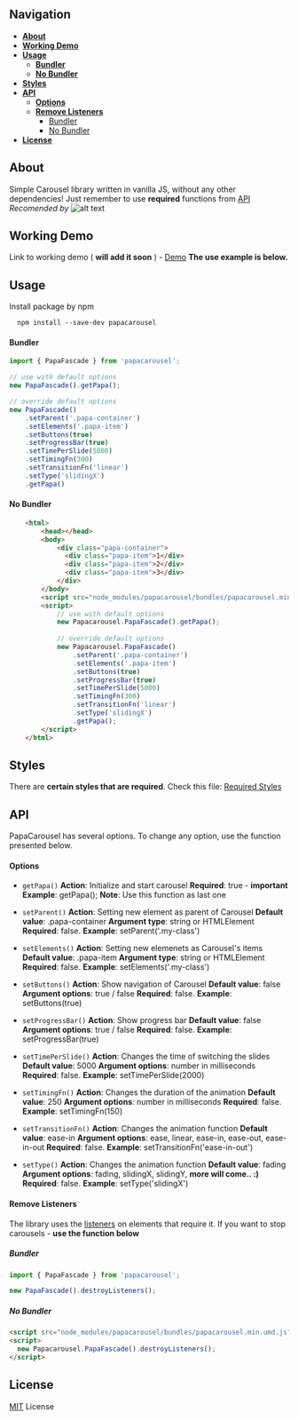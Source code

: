   ## **Navigation**
  
  * [**About**](#about)
  * [**Working Demo**](#working-demo)
  * [**Usage**](#usage)
      - [**Bundler**](#bundler)
      - [**No Bundler**](#no-bundler)
  * [**Styles**](#styles)
  * [**API**](#api)
      - [**Options**](#options)
      - [**Remove Listeners**](#remove-listeners)
        * [Bundler](#bundler)
        * [No Bundler](#no-bundler)
  * [**License**](#license)
 
## **About**

Simple Carousel library written in vanilla JS, without any other dependencies!
Just remember to use **required** functions from [API](#api)
*Recomended by* ![alt text](http://www.avatarsdb.com/avatars/papa_smurf.gif "Papa smurf")

## **Working Demo**

Link to working demo ( **will add it soon** ) - [Demo](https://zgrybus.github.io/papaCarousel/)
**The use example is below.**

## **Usage**

Install package by npm

```npm
  npm install --save-dev papacarousel
```

#### **Bundler**

```javascript
import { PapaFascade } from 'papacarousel';

// use with default options
new PapaFascade().getPapa();

// override default options
new PapaFascade()
    .setParent('.papa-container')
    .setElements('.papa-item')
    .setButtons(true)
    .setProgressBar(true)
    .setTimePerSlide(5000)
    .setTimingFn(300)
    .setTransitionFn('linear')
    .setType('slidingX')
    .getPapa()
```

#### **No Bundler**

```html
    <html>
        <head></head>
        <body>
            <div class="papa-container">
              <div class="papa-item">1</div>
              <div class="papa-item">2</div>
              <div class="papa-item">3</div>
            </div>
        </body>
        <script src="node_modules/papacarousel/bundles/papacarousel.min.umd.js"></script>
        <script>
            // use with default options
            new Papacarousel.PapaFascade().getPapa();
            
            // override default options
            new Papacarousel.PapaFascade()
                .setParent('.papa-container')
                .setElements('.papa-item')
                .setButtons(true)
                .setProgressBar(true)
                .setTimePerSlide(5000)
                .setTimingFn(300)
                .setTransitionFn('linear')
                .setType('slidingX')
                .getPapa();
        </script>
    </html>
```

## **Styles**

There are **certain styles that are required**. Check this file: [Required Styles](https://github.com/zgrybus/papaCarousel/blob/master/papaCarousel.css)

## **API**

PapaCarousel has several options. To change any option, use the function presented below.

#### **Options**

* `getPapa()`
**Action**: Initialize and start carousel
**Required**: true - **important**
**Example**: getPapa();
**Note**: Use this function as last one

* `setParent()`
**Action**: Setting new element as parent of Carousel
**Default value**: .papa-container
**Argument type**: string or HTMLElement
**Required**: false.
**Example**: setParent('.my-class')

* `setElements()`
**Action**: Setting new elemenets as Carousel's items
**Default value**: .papa-item
**Argument type**: string or HTMLElement
**Required**: false.
**Example**: setElements('.my-class')

* `setButtons()`
**Action**: Show navigation of Carousel
**Default value**: false
**Argument options**: true / false
**Required**: false.
**Example**: setButtons(true)

* `setProgressBar()`
**Action**: Show progress bar
**Default value**: false
**Argument options**: true / false
**Required**: false.
**Example**: setProgressBar(true)

* `setTimePerSlide()`
**Action**: Changes the time of switching the slides
**Default value**: 5000
**Argument options**: number in milliseconds
**Required**: false.
**Example**: setTimePerSlide(2000)

* `setTimingFn()`
**Action**: Changes the duration of the animation
**Default value**: 250
**Argument options**: number in milliseconds
**Required**: false.
**Example**: setTimingFn(150)

* `setTransitionFn()`
**Action**: Changes the animation function
**Default value**: ease-in
**Argument options**: ease, linear, ease-in, ease-out, ease-in-out
**Required**: false.
**Example**: setTransitionFn('ease-in-out')

* `setType()`
**Action**: Changes the animation function
**Default value**: fading
**Argument options**: fading, slidingX, slidingY,  **more will come.. :)**
**Required**: false.
**Example**: setType('slidingX')

#### **Remove Listeners**

The library uses the [listeners](https://developer.mozilla.org/en-US/docs/Web/API/EventTarget/addEventListener) on elements that require it. If you want to stop carousels - **use the function below**

##### Bundler

```javascript
import { PapaFascade } from 'papacarousel';

new PapaFascade().destroyListeners();
```

##### No Bundler

```html
<script src="node_modules/papacarousel/bundles/papacarousel.min.umd.js"></script>
<script>
  new Papacarousel.PapaFascade().destroyListeners();
</script>
```

## **License**

[MIT](https://en.wikipedia.org/wiki/MIT_License) License
